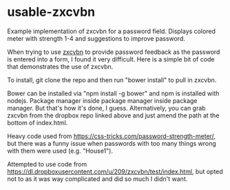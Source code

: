 # usable-zxcvbn
Example implementation of zxcvbn for a password field. Displays colored meter with strength 1-4 and suggestions to improve password.


When trying to use [zxcvbn](https://github.com/dropbox/zxcvbn) to provide password feedback as the password is entered into a form, I found it very difficult. Here is a simple bit of code that demonstrates the use of zxcvbn.


To install, git clone the repo and then run "bower install" to pull in zxcvbn. 

Bower can be installed via "npm install -g bower" and npm is installed with nodejs. Package manager inside package manager inside package manager. But that's how it's done, I guess. Alternatively, you can grab zxcvbn from the dropbox repo linked above and just amend the path at the bottom of index.html.


Heavy code used from https://css-tricks.com/password-strength-meter/, but there was a funny issue when passwords with too many things wrong with them were used (e.g. "House1").

Attempted to use code from https://dl.dropboxusercontent.com/u/209/zxcvbn/test/index.html, but opted not to as it was way complicated and did so much I didn't want. 
